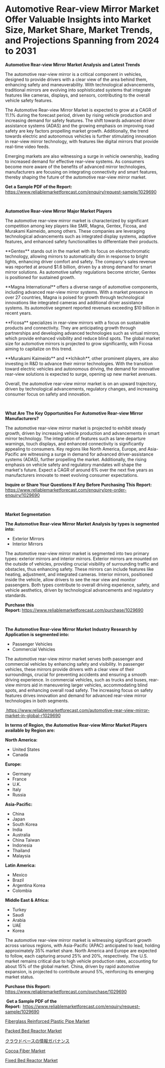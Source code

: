 <p><h1>Automotive Rear-view Mirror Market Offer Valuable Insights into Market Size, Market Share, Market Trends, and Projections Spanning from 2024 to 2031</h1></p><p><strong>Automotive Rear-view Mirror Market Analysis and Latest Trends</strong></p>
<p><p>The automotive rear-view mirror is a critical component in vehicles, designed to provide drivers with a clear view of the area behind them, enhancing safety and maneuverability. With technological advancements, traditional mirrors are evolving into sophisticated systems that integrate features like cameras, displays, and sensors, contributing to the overall vehicle safety features.</p><p>The Automotive Rear-view Mirror Market is expected to grow at a CAGR of 11.1% during the forecast period, driven by rising vehicle production and increasing demand for safety features. The shift towards advanced driver assistance systems (ADAS) and the growing emphasis on improving road safety are key factors propelling market growth. Additionally, the trend towards electric and autonomous vehicles is further stimulating innovation in rear-view mirror technology, with features like digital mirrors that provide real-time video feeds. </p><p>Emerging markets are also witnessing a surge in vehicle ownership, leading to increased demand for effective rear-view systems. As consumers become more aware of the benefits of advanced mirror technologies, manufacturers are focusing on integrating connectivity and smart features, thereby shaping the future of the automotive rear-view mirror market.</p></p>
<p><strong>Get a Sample PDF of the Report:&nbsp;</strong> <a href="https://www.reliablemarketforecast.com/enquiry/request-sample/1029690">https://www.reliablemarketforecast.com/enquiry/request-sample/1029690</a></p>
<p>&nbsp;</p>
<p><strong>Automotive Rear-view Mirror Major Market Players</strong></p>
<p><p>The automotive rear-view mirror market is characterized by significant competition among key players like SMR, Magna, Gentex, Ficosa, and Murakami Kaimeido, among others. These companies are leveraging technological advancements such as integrated display systems, adaptive features, and enhanced safety functionalities to differentiate their products.</p><p>**Gentex** stands out in the market with its focus on electrochromatic technology, allowing mirrors to automatically dim in response to bright lights, enhancing driver comfort and safety. The company's sales revenue was reported at around $1.6 billion, driven by a strong demand for smart mirror solutions. As automotive safety regulations become stricter, Gentex is positioned for sustained growth.</p><p>**Magna International** offers a diverse range of automotive components, including advanced rear-view mirror systems. With a market presence in over 27 countries, Magna is poised for growth through technological innovations like integrated cameras and additional driver assistance systems. Its automotive segment reported revenues exceeding $10 billion in recent years.</p><p>**Ficosa** specializes in rear-view mirrors with a focus on sustainable products and connectivity. They are anticipating growth through partnerships and developing advanced technologies such as virtual mirrors, which provide enhanced visibility and reduce blind spots. The global market size for automotive mirrors is projected to grow significantly, with Ficosa aiming to capitalize on this trend.</p><p>**Murakami Kaimeido** and **Ichikoh**, other prominent players, are also investing in R&D to advance their mirror technologies. With the transition toward electric vehicles and autonomous driving, the demand for innovative rear-view solutions is expected to surge, opening up new market avenues.</p><p>Overall, the automotive rear-view mirror market is on an upward trajectory, driven by technological advancements, regulatory changes, and increasing consumer focus on safety and innovation.</p></p>
<p>&nbsp;</p>
<p><strong>What Are The Key Opportunities For Automotive Rear-view Mirror Manufacturers?</strong></p>
<p><p>The automotive rear-view mirror market is projected to exhibit steady growth, driven by increasing vehicle production and advancements in smart mirror technology. The integration of features such as lane departure warnings, touch displays, and enhanced connectivity is significantly appealing to consumers. Key regions like North America, Europe, and Asia-Pacific are witnessing a surge in demand for advanced driver-assistance systems (ADAS), further propelling the market. Additionally, the rising emphasis on vehicle safety and regulatory mandates will shape the market's future. Expect a CAGR of around 6% over the next five years as manufacturers innovate to meet evolving consumer expectations.</p></p>
<p><strong>Inquire or Share Your Questions If Any Before Purchasing This Report:</strong> <a href="https://www.reliablemarketforecast.com/enquiry/pre-order-enquiry/1029690">https://www.reliablemarketforecast.com/enquiry/pre-order-enquiry/1029690</a></p>
<p>&nbsp;</p>
<p><strong>Market Segmentation</strong></p>
<p><strong>The Automotive Rear-view Mirror Market Analysis by types is segmented into:</strong></p>
<p><ul><li>Exterior Mirrors</li><li>Interior Mirrors</li></ul></p>
<p><p>The automotive rear-view mirror market is segmented into two primary types: exterior mirrors and interior mirrors. Exterior mirrors are mounted on the outside of vehicles, providing crucial visibility of surrounding traffic and obstacles, thus enhancing safety. These mirrors can include features like heating, adjustment, and integrated cameras. Interior mirrors, positioned inside the vehicle, allow drivers to see the rear view and monitor passengers. Both types contribute to overall driving experience, safety, and vehicle aesthetics, driven by technological advancements and regulatory standards.</p></p>
<p><strong>Purchase this Report:&nbsp;</strong><a href="https://www.reliablemarketforecast.com/purchase/1029690">https://www.reliablemarketforecast.com/purchase/1029690</a></p>
<p>&nbsp;</p>
<p><strong>The Automotive Rear-view Mirror Market Industry Research by Application is segmented into:</strong></p>
<p><ul><li>Passenger Vehicles</li><li>Commercial Vehicles</li></ul></p>
<p><p>The automotive rear-view mirror market serves both passenger and commercial vehicles by enhancing safety and visibility. In passenger vehicles, these mirrors provide drivers with a clear view of their surroundings, crucial for preventing accidents and ensuring a smooth driving experience. In commercial vehicles, such as trucks and buses, rear-view mirrors aid in maneuvering larger vehicles, accommodating blind spots, and enhancing overall road safety. The increasing focus on safety features drives innovation and demand for advanced rear-view mirror technologies in both segments.</p></p>
<p><a href="https://www.reliablemarketforecast.com/automotive-rear-view-mirror-market-in-global-r1029690">&nbsp;https://www.reliablemarketforecast.com/automotive-rear-view-mirror-market-in-global-r1029690</a></p>
<p><strong>In terms of Region, the Automotive Rear-view Mirror Market Players available by Region are:</strong></p>
<p>
    <p> <strong> North America: </strong>
        <ul>
            <li>United States</li>
            <li>Canada</li>
        </ul>
        </p> 
    <p> <strong> Europe: </strong>
        <ul>
            <li>Germany</li>
            <li>France</li>
            <li>U.K.</li>
            <li>Italy</li>
            <li>Russia</li>
        </ul>
        </p> 
    <p> <strong> Asia-Pacific: </strong>
        <ul>
            <li>China</li>
            <li>Japan</li>
            <li>South Korea</li>
            <li>India</li>
            <li>Australia</li>
            <li>China Taiwan</li>
            <li>Indonesia</li>
            <li>Thailand</li>
            <li>Malaysia</li>
        </ul>
        </p> 
    <p> <strong> Latin America: </strong>
        <ul>
            <li>Mexico</li>
            <li>Brazil</li>
            <li>Argentina Korea</li>
            <li>Colombia</li>
        </ul>
        </p> 
    <p> <strong> Middle East & Africa: </strong>
        <ul>
            <li>Turkey</li>
            <li>Saudi</li>
            <li>Arabia</li>
            <li>UAE</li>
            <li>Korea</li>
        </ul>
    </p>
    </p>
<p><p>The automotive rear-view mirror market is witnessing significant growth across various regions, with Asia-Pacific (APAC) anticipated to lead, holding approximately 35% market share. North America and Europe are expected to follow, each capturing around 25% and 20%, respectively. The U.S. market remains critical due to high vehicle production rates, accounting for about 15% of the global market. China, driven by rapid automotive expansion, is projected to contribute around 5%, reinforcing its emerging market status.</p></p>
<p><strong>Purchase this Report: </strong><a href="https://www.reliablemarketforecast.com/purchase/1029690">https://www.reliablemarketforecast.com/purchase/1029690</a></p>
<p>&nbsp;<strong>Get a Sample PDF of the Report:&nbsp;&nbsp;</strong><a href="https://www.reliablemarketforecast.com/enquiry/request-sample/1029690">https://www.reliablemarketforecast.com/enquiry/request-sample/1029690</a></p>
<p><strong></strong></p>
<p><p><a href="https://issuu.com/reportprime-2/docs/fiberglass-reinforced-plastic-pipe-_f66506e967056b">Fiberglass Reinforced Plastic Pipe Market</a></p><p><a href="https://medium.com/@chadhefqv2/the-packed-bed-reactor-market-insights-report-offers-an-in-depth-and-thorough-analysis-of-the-53343ddf2418">Packed Bed Reactor Market</a></p><p><a href="https://medium.com/@brandyhiiqh/cloud-based-information-governance-market-%E3%81%AF-%E3%82%B3%E3%82%B9%E3%83%88%E7%AE%A1%E7%90%86%E3%81%A8%E5%8A%B9%E7%8E%87%E5%90%91%E4%B8%8A%E3%82%92%E5%84%AA%E5%85%88%E3%81%97%E3%81%BE%E3%81%99-%E3%81%95%E3%82%89%E3%81%AB-%E5%A0%B1%E5%91%8A%E6%9B%B8%E3%81%AF%E5%B8%82%E5%A0%B4%E3%81%AE%E9%9C%80%E8%A6%81%E9%9D%A2%E3%81%A8%E4%BE%9B%E7%B5%A6%E9%9D%A2%E3%81%AE%E4%B8%A1%E6%96%B9%E3%82%92%E3%82%AB%E3%83%90%E3%83%BC%E3%81%97%E3%81%A6%E3%81%84%E3%81%BE%E3%81%99-dc1c81447dec">クラウドベースの情報ガバナンス</a></p><p><a href="https://www.linkedin.com/pulse/cocoa-fiber-market-growth-segmentation-regional-analysis--xyngc?trackingId=dg%2BJ42yAQ2KpaU00%2BkBRGA%3D%3D">Cocoa Fiber Market</a></p><p><a href="https://medium.com/@chadhefqv2/the-fixed-bed-reactor-market-research-report-provides-an-in-depth-and-up-to-date-analysis-of-the-f98c6aa46cd9">Fixed Bed Reactor Market</a></p></p>